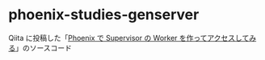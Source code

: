 # phoenix-studies-genserver

Qiita に投稿した「[Phoenix で Supervisor の Worker を作ってアクセスしてみる](http://qiita.com/hykw/items/e918918b3bcbee1e99f9)」のソースコード
